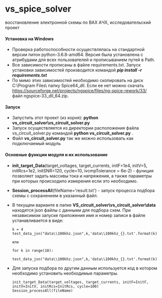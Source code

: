 # vs_spice_solver
восстановление электронной схемы по ВАХ АЧХ, исследовательский проект



#### **Установка на Windows**

- Проверка работоспособности осуществлялась на стандартной версии питон python-3.6.8-amd64. Версия была установлена с атрибудами для всех пользователей и прописыванием путей в Path.
- Все зависимости прописаны в файле requirements.txt. Запуск установки зависимостей производится командой
  ***pip install -r requirements.txt***
- По мимо этих зависимостей необходимо скопировать на диск C:\Program Files\  папку  Spice64_dll. Если ее нет можно скачать https://sourceforge.net/projects/ngspice/files/ng-spice-rework/33/ файл ngspice-33_dll_64.zip.

#### **Запуск**

- Запустить этот проект (из корня): **python vs_circuit_solver\vs_circuit_solver.py** 
- Запуск осуществляется из директории расположения файла vs_circuit_solver.py командой **python vs_circuit_solver.py** .
- Файл **vs_circuit_solver.py** так же можно использовать как подключаемый модуль

#### Основные функции модуля и их использование

- **init_target_Data**(target_voltages, target_currents, initF=1e4, initV=5, initRcs=1e2, initSNR=120, cycle=10, ivcmpTolerance = 6e-2) - функция позволяет задать массивы тока и напряжения, а также параметры при которых происходило измерения если это необходимо.

- **Session_processAl**l(fileName='result.txt') - запуск процесса подбора схемы с сохранением в указанный файл.

- В текущем варианте в папке **VS_circuit_solver\vs_circuit_solver\data**   находятся  json файлы с данными для подбора схем. При независимом запуске приложения имя и номер записи в файле устанавливается в виде:

      k = 4
      test_data_jsn("data\\100khz.json",k,'data\\100khz_{}.txt'.format(k))
      
      или
      
      for k in range(10):
          test_data_jsn("data\\100khz.json",k,'data\\100khz_{}.txt'.format(k))

- Для запуска подбора по другим данным используется код в котором необходимо установить необходимые параметры.

      init_target_Data(target_voltages, target_currents, initF=InitF, initV=InitV, initRcs=InitRcs, cycle=100)
      Session_processAll(fileName)